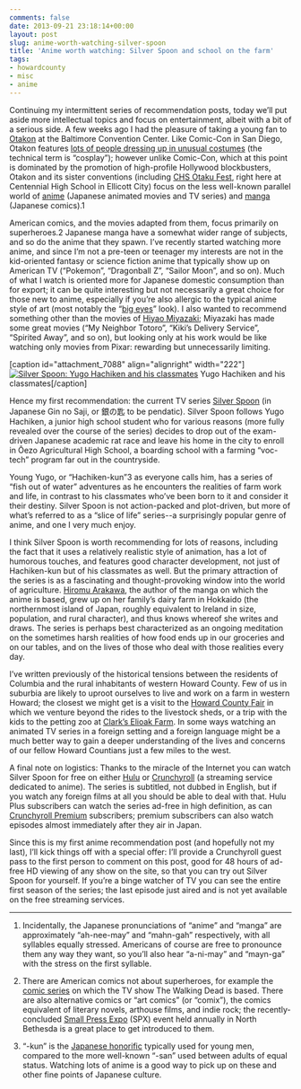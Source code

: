 ```yaml
---
comments: false
date: 2013-09-21 23:18:14+00:00
layout: post
slug: anime-worth-watching-silver-spoon
title: 'Anime worth watching: Silver Spoon and school on the farm'
tags:
- howardcounty
- misc
- anime
---
```


Continuing my intermittent series of recommendation posts, today we’ll put aside more intellectual topics and focus on entertainment, albeit with a bit of a serious side. A few weeks ago I had the pleasure of taking a young fan to [Otakon](http://www.otakon.com/) at the Baltimore Convention Center. Like Comic-Con in San Diego, Otakon features [lots of people dressing up in unusual costumes](http://www.youtube.com/watch?v=5DP-iC1dhfM) (the technical term is “cosplay”); however unlike Comic-Con, which at this point is dominated by the promotion of high-profile Hollywood blockbusters, Otakon and its sister conventions (including [CHS Otaku Fest](http://www.chs-otakufest.com/), right here at Centennial High School in Ellicott City) focus on the less well-known parallel world of [anime](http://en.wikipedia.org/wiki/Anime) (Japanese animated movies and TV series) and [manga](http://en.wikipedia.org/wiki/Manga) (Japanese comics).1

American comics, and the movies adapted from them, focus primarily on superheroes.2 Japanese manga have a somewhat wider range of subjects, and so do the anime that they spawn. I’ve recently started watching more anime, and since I’m not a pre-teen or teenager my interests are not in the kid-oriented fantasy or science fiction anime that typically show up on American TV (“Pokemon”, “Dragonball Z”, “Sailor Moon”, and so on). Much of what I watch is oriented more for Japanese domestic consumption than for export; it can be quite interesting but not necessarily a great choice for those new to anime, especially if you’re also allergic to the typical anime style of art (most notably the “[big eyes](http://anime.stackexchange.com/questions/4748/why-do-anime-manga-characters-have-big-eyes)” look). I also wanted to recommend something other than the movies of [Hiyao Miyazaki](http://en.wikipedia.org/wiki/Hayao_Miyazaki); Miyazaki has made some great movies (“My Neighbor Totoro”, “Kiki’s Delivery Service”, “Spirited Away”, and so on), but looking only at his work would be like watching only movies from Pixar: rewarding but unnecessarily limiting.

[caption id="attachment_7088" align="alignright" width="222"][![Silver Spoon: Yugo Hachiken and his classmates](http://hecker.files.wordpress.com/2013/09/silver_spoon_promo_image.jpg?w=222)](http://hecker.files.wordpress.com/2013/09/silver_spoon_promo_image.jpg) Yugo Hachiken and his classmates[/caption]

Hence my first recommendation: the current TV series [Silver Spoon](http://www.animenewsnetwork.com/encyclopedia/anime.php?id=15017) (in Japanese Gin no Saji, or 銀の匙 to be pendatic). Silver Spoon follows Yugo Hachiken, a junior high school student who for various reasons (more fully revealed over the course of the series) decides to drop out of the exam-driven Japanese academic rat race and leave his home in the city to enroll in Ōezo Agricultural High School, a boarding school with a farming “voc-tech” program far out in the countryside.

Young Yugo, or “Hachiken-kun”3 as everyone calls him, has a series of “fish out of water” adventures as he encounters the realities of farm work and life, in contrast to his classmates who’ve been born to it and consider it their destiny. Silver Spoon is not action-packed and plot-driven, but more of what’s referred to as a “slice of life” series--a surprisingly popular genre of anime, and one I very much enjoy.

I think Silver Spoon is worth recommending for lots of reasons, including the fact that it uses a relatively realistic style of animation, has a lot of humorous touches, and features good character development, not just of Hachiken-kun but of his classmates as well. But the primary attraction of the series is as a fascinating and thought-provoking window into the world of agriculture. [Hiromu Arakawa](http://en.wikipedia.org/wiki/Hiromu_Arakawa), the author of the manga on which the anime is based, grew up on her family’s dairy farm in Hokkaido (the northernmost island of Japan, roughly equivalent to Ireland in size, population, and rural character), and thus knows whereof she writes and draws. The series is perhaps best characterized as an ongoing meditation on the sometimes harsh realities of how food ends up in our groceries and on our tables, and on the lives of those who deal with those realities every day.

I’ve written previously of the historical tensions between the residents of Columbia and the rural inhabitants of western Howard County. Few of us in suburbia are likely to uproot ourselves to live and work on a farm in western Howard; the closest we might get is a visit to the [Howard County Fair](http://howardcountyfair.org/) in which we venture beyond the rides to the livestock sheds, or a trip with the kids to the petting zoo at [Clark’s Elioak Farm](http://www.clarklandfarm.com/). In some ways watching an animated TV series in a foreign setting and a foreign language might be a much better way to gain a deeper understanding of the lives and concerns of our fellow Howard Countians just a few miles to the west. 

A final note on logistics: Thanks to the miracle of the Internet you can watch Silver Spoon for free on either [Hulu](http://www.hulu.com/silver-spoon) or [Crunchyroll](http://www.crunchyroll.com/silver-spoon) (a streaming service dedicated to anime). The series is subtitled, not dubbed in English, but if you watch any foreign films at all you should be able to deal with that. Hulu Plus subscribers can watch the series ad-free in high definition, as can [Crunchyroll Premium](https://www.crunchyroll.com/freetrial/anime/) subscribers; premium subscribers can also watch episodes almost immediately after they air in Japan.

Since this is my first anime recommendation post (and hopefully not my last), I’ll kick things off with a special offer: I’ll provide a Crunchyroll guest pass to the first person to comment on this post, good for 48 hours of ad-free HD viewing of any show on the site, so that you can try out Silver Spoon for yourself. If you’re a binge watcher of TV you can see the entire first season of the series; the last episode just aired and is not yet available on the free streaming services.



* * *



1. Incidentally, the Japanese pronunciations of “anime” and “manga” are approximately “ah-nee-may” and “mahn-gah” respectively, with all syllables equally stressed. Americans of course are free to pronounce them any way they want, so you’ll also hear “a-ni-may” and “mayn-ga” with the stress on the first syllable.

2. There are American comics not about superheroes, for example the [comic series](http://en.wikipedia.org/wiki/The_Walking_Dead_%28comic_book%29) on which the TV show The Walking Dead is based. There are also alternative comics or “art comics” (or “comix”), the comics equivalent of literary novels, arthouse films, and indie rock; the recently-concluded [Small Press Expo](http://www.spxpo.com/) (SPX) event held annually in North Bethesda is a great place to get introduced to them.

3. “-kun” is the [Japanese honorific](http://en.wikipedia.org/wiki/Japanese_honorifics) typically used for young men, compared to the more well-known “-san” used between adults of equal status. Watching lots of anime is a good way to pick up on these and other fine points of Japanese culture.


